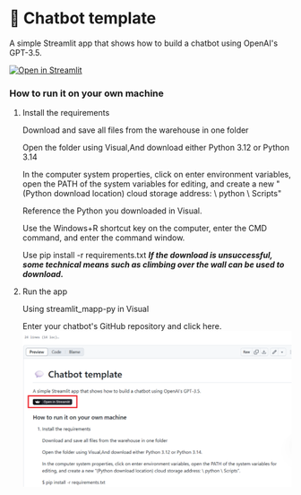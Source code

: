 # 💬 Chatbot template

A simple Streamlit app that shows how to build a chatbot using OpenAI's GPT-3.5.

[![Open in Streamlit](https://static.streamlit.io/badges/streamlit_badge_black_white.svg)](https://chatbot-template.streamlit.app/)

### How to run it on your own machine

1. Install the requirements

   Download and save all files from the warehouse in one folder

   Open the folder using Visual,And download either Python 3.12 or Python 3.14

   In the computer system properties, click on enter environment variables, open the PATH of the system variables for editing, and create a new "(Python download location) cloud storage address: \ python \ Scripts"

   Reference the Python you downloaded in Visual.

   Use the Windows+R shortcut key on the computer, enter the CMD command, and enter the command window.

   Use pip install -r requirements.txt
   ***If the download is unsuccessful, some technical means such as climbing over the wall can be used to download.***

2. Run the app

    Using streamlit_mapp-py in Visual

    Enter your chatbot's GitHub repository and click here.<br>
    ![images](images/01.png)



  

